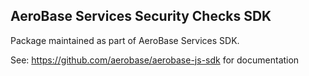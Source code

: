 ## AeroBase Services Security Checks SDK

Package maintained as part of AeroBase Services SDK.

See: https://github.com/aerobase/aerobase-js-sdk for documentation
